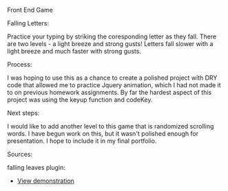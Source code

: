 Front End Game

Falling Letters:

Practice your typing by striking the coresponding letter as they fall.  There are two levels - a light breeze and strong gusts!  Letters fall slower with a light breeze and much faster with strong gusts.  

Process:

I was hoping to use this as a chance to create a polished project with DRY code that allowed me to practice Jquery animation, which I had not made it to on previous homework assignments.  By far the hardest aspect of this project was using the keyup function and codeKey.


Next steps:

I would like to add another level to this game that is randomized scrolling words.  I have begun work on this, but it wasn't polished enough for presentation.  I hope to include it in my final portfolio.

Sources:

falling leaves plugin:
* [View demonstration](http://daftspunk.github.io/3d-falling-leaves/)

